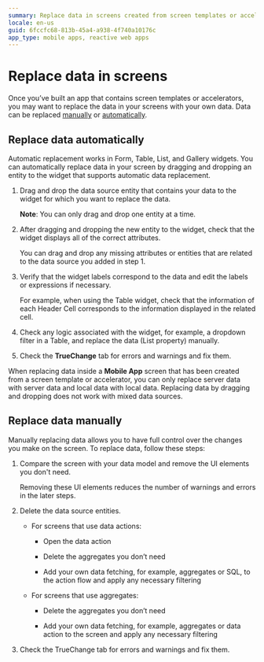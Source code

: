 ```yaml
---
summary: Replace data in screens created from screen templates or accelerators with your data. 
locale: en-us
guid: 6fccfc68-813b-45a4-a938-4f740a10176c
app_type: mobile apps, reactive web apps
---
```


# Replace data in screens

Once you’ve built an app that contains screen templates or accelerators, you may want to replace the data in your screens with your own data. Data can be replaced [manually](#replace-data-manually) or [automatically](#replace-data-automatically). 

## Replace data automatically

Automatic replacement works in Form, Table, List, and Gallery widgets. You can automatically replace data in your screen by dragging and dropping an entity to the widget that supports automatic data replacement.

1. Drag and drop the data source entity that contains your data to the widget for which you want to replace the data.

    **Note**: You can only drag and drop one entity at a time.

1. After dragging and dropping the new entity to the widget, check that the widget displays all of the correct attributes.

    You can drag and drop any missing attributes or entities that are related to the  data source you added in step 1.

1. Verify that the widget labels correspond to the data and edit the labels or expressions if necessary.

    For example, when using the Table widget, check that the information of each Header Cell corresponds to the information displayed in the related cell. 

1. Check any logic associated with the widget, for example, a dropdown filter in a Table, and replace the data (List property) manually. 

1. Check the **TrueChange** tab for errors and warnings and fix them.

When replacing data inside a **Mobile App** screen that has been created from a screen template or accelerator, you can only replace server data with server data and local data with local data. Replacing data by dragging and dropping does not work with mixed data sources.

## Replace data manually

Manually replacing data allows you to have full control over the changes you make on the screen. To replace data, follow these steps: 

1. Compare the screen with your data model and remove the UI elements you don't need. 

    Removing these UI elements reduces the number of warnings and errors in the later steps.

1. Delete the data source entities.
    * For screens that use data actions:

        * Open the data action

        * Delete the aggregates you don’t need

        * Add your own data fetching, for example, aggregates or SQL, to the action flow and apply any necessary filtering


    * For screens that use aggregates:

        * Delete the aggregates you don’t need

        * Add your own data fetching, for example, aggregates or data action to the screen and apply any necessary filtering


1. Check the TrueChange tab for errors and warnings and fix them.
